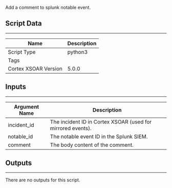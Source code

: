 Add a comment to splunk notable event.

## Script Data
---

| **Name** | **Description** |
| --- | --- |
| Script Type | python3 |
| Tags |  |
| Cortex XSOAR Version | 5.0.0 |

## Inputs
---

| **Argument Name** | **Description** |
| --- | --- |
| incident_id | The incident ID in Cortex XSOAR \(used for mirrored events\). |
| notable_id | The notable event ID in the Splunk SIEM. |
| comment | The body content of the comment. |

## Outputs
---
There are no outputs for this script.
